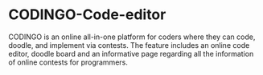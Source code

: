 # CODINGO-Code-editor
CODINGO is an online all-in-one platform for coders where they can code, doodle, and implement via contests. The feature includes an online code editor, doodle board and an informative page regarding all the information of online contests for programmers.
